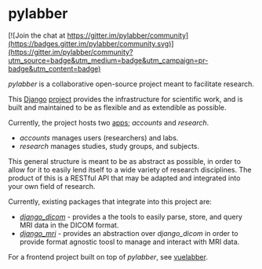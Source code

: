 # pylabber

[![Join the chat at https://gitter.im/pylabber/community](https://badges.gitter.im/pylabber/community.svg)](https://gitter.im/pylabber/community?utm_source=badge&utm_medium=badge&utm_campaign=pr-badge&utm_content=badge)

_pylabber_ is a collaborative open-source project meant to facilitate research.

This [Django](https://www.djangoproject.com/) [project](https://docs.djangoproject.com/en/2.2/glossary/#term-project)
provides the infrastructure for scientific work, and is built and maintained to be
as flexible and as extendible as possible.

Currently, the project hosts two [apps](https://docs.djangoproject.com/en/2.2/ref/applications/);
_accounts_ and _research_.

- _accounts_ manages users (researchers) and labs.
- _research_ manages studies, study groups, and subjects.

This general structure is meant to be as abstract as possible, in order to allow
for it to easily lend itself to a wide variety of research disciplines. The product
of this is a RESTful API that may be adapted and integrated into your own field
of research.

Currently, existing packages that integrate into this project are:

- [_django_dicom_](https://github.com/ZviBaratz/django_dicom) - provides a
  the tools to easily parse, store, and query MRI data in the DICOM format.
- [_django_mri_](https://github.com/ZviBaratz/django_mri) - provides an abstraction
  over _django_dicom_ in order to provide format agnostic toosl to manage and interact
  with MRI data.

For a frontend project built on top of _pylabber_, see [vuelabber](https://github.com/ZviBaratz/vuelabber).
